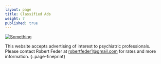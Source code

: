 ```yaml
---
layout: page
title: Classified Ads
weight: 7
published: true
---
```

[![Something]({{site.baseurl}}/assets/img/nhbh-june2016.png)](http://www.google.com)

This website accepts advertising of interest to psychiatric professionals. Please contact Robert Feder at <robertfeder1@gmail.com> for rates and more information.
{:.page-fineprint}